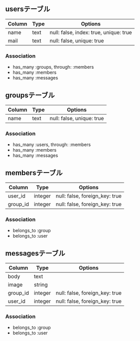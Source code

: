 ## usersテーブル

|Column|Type|Options|
|------|----|-------|
|name|text|null: false, index: true, unique: true|
|mail|text|null: false, unique: true|



### Association
- has_many :groups, through: :members
- has_many :members
- has_many :messages

## groupsテーブル

|Column|Type|Options|
|------|----|-------|
|name|text|null: false, unique: true|

### Association
- has_many :users, through: :members
- has_many :members
- has_many :messages

## membersテーブル

|Column|Type|Options|
|------|----|-------|
|user_id|integer|null: false, foreign_key: true|
|group_id|integer|null: false, foreign_key: true|

### Association
- belongs_to :group
- belongs_to :user

## messagesテーブル

|Column|Type|Options|
|------|----|-------|
|body|text||
|image|string||
|group_id|integer|null: false, foreign_key: true|
|user_id|integer|null: false, foreign_key: true|

### Association
- belongs_to :group
- belongs_to :user
